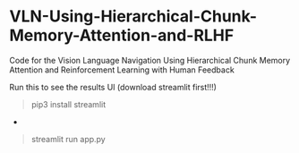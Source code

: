 # VLN-Using-Hierarchical-Chunk-Memory-Attention-and-RLHF
Code for the Vision Language Navigation Using Hierarchical Chunk Memory Attention and Reinforcement Learning with Human Feedback

Run this to see the results UI (download streamlit first!!!)
> pip3 install streamlit
-
> streamlit run app.py
